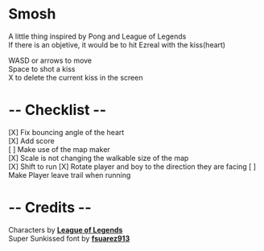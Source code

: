 # Smosh
A little thing inspired by Pong and League of Legends<br>
If there is an objetive, it would be to hit Ezreal with the kiss(heart)

WASD or arrows to move<br>
Space to shot a kiss<br>
X to delete the current kiss in the screen

# -- Checklist --
[X] Fix bouncing angle of the heart<br>
[X] Add score<br>
[ ] Make use of the map maker<br>
[X] Scale is not changing the walkable size of the map<br>
[X] Shift to run
[X] Rotate player and boy to the direction they are facing
[ ] Make Player leave trail when running

# -- Credits --

Characters by **[League of Legends](https://www.leagueoflegends.com/pt-br/)**<br>
Super Sunkissed font by **[fsuarez913](https://www.dafont.com/pt/super-sunkissed.font?text=10279)**